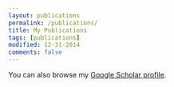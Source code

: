 ```yaml
---
layout: publications
permalink: /publications/
title: My Publications
tags: [publications]
modified: 12-31-2014
comments: false
---
```


You can also browse my <a href="https://scholar.google.ch/citations?user=NmknU7kAAAAJ&hl=fr" target="_blank">Google Scholar profile</a>.
